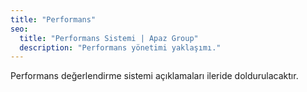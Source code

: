 ```yaml
---
title: "Performans"
seo:
  title: "Performans Sistemi | Apaz Group"
  description: "Performans yönetimi yaklaşımı."
---
```

Performans değerlendirme sistemi açıklamaları ileride doldurulacaktır.
